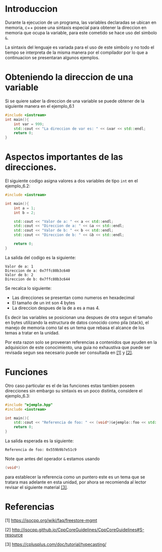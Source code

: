 # Introduccion
Durante la ejecucion de un programa, las variables
declaradas se ubican en memoria, c++ posee una sintaxis
especial para obtener la direccion en memoria que ocupa
la variable, para este cometido se hace uso del simbolo ```&```.

La sintaxis del lenguaje es variada para el uso de este
simbolo y no todo el tiempo se interpreta de la misma
manera por el compilador por lo que a continuacion se
presentaran algunos ejemplos.


# Obteniendo la direccion de una variable

Si se quiere saber la direccion de una variable
se puede obtener de la siguiente manera en el ejemplo_6.1

```cpp
#include <iostream>
int main(){
	int var = 999;
	std::cout << "La direccion de var es: " << &var << std::endl;
	return 0;
}
```

# Aspectos importantes de las direcciones.

El siguiente codigo asigna valores a dos variables de tipo ```int``` en el ejemplo_6.2:
```cpp
#include <iostream>

int main(){
	int a = 1;
	int b = 2;

	std::cout << "Valor de a: " << a << std::endl;
	std::cout << "Direccion de a: " << &a << std::endl;
	std::cout << "Valor de b: " << b << std::endl;
	std::cout << "Direccion de b: " << &b << std::endl;

	return 0;
}
```
La salida del codigo es la siguiente:
```
Valor de a: 1
Direccion de a: 0x7ffc80b3c640
Valor de b: 2
Direccion de b: 0x7ffc80b3c644
```

Se recalca lo siguiente:

* Las direcciones se presentan como numeros en hexadecimal
* El tamaño de un int son 4 bytes
* La direccion despues de la de a es a mas 4.

Es decir las variables se posicionan una despues de otra segun el tamaño en bytes
utilizando la estructura de datos conocido como pila (stack), el manejo de memoria
como tal es un tema que rebasa el alcance de los temas a tratar en la unidad.

Por esta razon solo se proveeran referencias a contenidos que ayuden en la adquisicion
de este conocimiento, una guia no exhaustiva que puede ser revisada segun sea necesario
puede ser consultada en [[1]](1) y [[2]](2).

# Funciones

Otro caso particular es el de las funciones estas tambien poseen direcciones sin embargo
su sintaxis es un poco distinta, considere el ejemplo_6.3:

```cpp
#include "ejemplo.hpp"
#include <iostream>

int main(){
	std::cout << "Referencia de foo: " << (void*)&ejemplo::foo << std::endl;
	return 0;
}
```
La salida esperada es la siguiente:
```
Referencia de foo: 0x559b9b7e51c9
```
Note que antes del operador ```&``` estamos usando
```cpp
(void*)
```
para establecer la referencia como un puntero este es un tema que se tratara mas adelante
en esta unidad, por ahora se recomienda al lector revisar el siguiente material [[3]](3).
# Referencias

<a id="1">[1]</a>
https://isocpp.org/wiki/faq/freestore-mgmt


<a id="2">[2]</a>
http://isocpp.github.io/CppCoreGuidelines/CppCoreGuidelines#S-resource

<a id="3">[3]</a>
https://cplusplus.com/doc/tutorial/typecasting/
